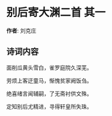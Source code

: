 # 别后寄大渊二首  其一

**作者**: 刘克庄

## 诗词内容

面削瓜黄头雪白，雀罗庭院久深芜。

劳烦上客迂童马，惭愧贫家阙饭刍。

绝喜绪言闻辅嗣，了无斋衬供文殊。

定知别后尤精进，寻得轩皇所失珠。

